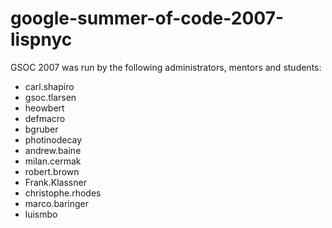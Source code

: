 # google-summer-of-code-2007-lispnyc

GSOC 2007 was run by the following administrators, mentors and students:

* carl.shapiro
* gsoc.tlarsen
* heowbert
* defmacro
* bgruber
* photinodecay
* andrew.baine
* milan.cermak
* robert.brown
* Frank.Klassner
* christophe.rhodes
* marco.baringer
* luismbo
